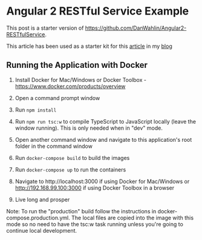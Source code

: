 # Angular 2 RESTful Service Example

This post is a starter version of https://github.com/DanWahlin/Angular2-RESTfulService. 

This article has been used as a starter kit for this [article](http://welllin.net/introduction-to-angular2-with-rest-api-using-vscode/) in my [blog](http://welllin.net/) 

## Running the Application with Docker

1. Install Docker for Mac/Windows or Docker Toolbox - https://www.docker.com/products/overview

1. Open a command prompt window

1. Run `npm install`

1. Run `npm run tsc:w` to compile TypeScript to JavaScript locally (leave the window running). This is only needed when in "dev" mode.

1. Open another command window and navigate to this application's root folder in the command window

1. Run `docker-compose build` to build the images

1. Run `docker-compose up` to run the containers

1. Navigate to http://localhost:3000 if using Docker for Mac/Windows or http://192.168.99.100:3000 if using Docker Toolbox in a browser

1. Live long and prosper

Note: To run the "production" build follow the instructions in docker-compose.production.yml. The local files are copied into
the image with this mode so no need to have the tsc:w task running unless you're going to continue local development.
